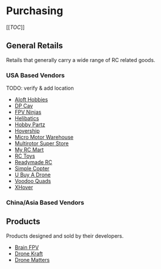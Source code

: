 # Purchasing
[[_TOC_]]

## General Retails

Retails that generally carry a wide range of RC related goods.

### USA Based Vendors

TODO: verify & add location

* [Aloft Hobbies](http://www.alofthobbies.com/)
* [DP Cav](https://www.dpcav.com/xcart/home.php)
* [FPV Ninjas](http://www.fpvninjas.com/)
* [Helibatics](http://www.helibatics.com/)
* [Hobby Partz](http://www.hobbypartz.com/)
* [Hovership](http://shop.hovership.com/)
* [Micro Motor Warehouse](http://micro-motor-warehouse.com/)
* [Multirotor Super Store](http://www.multirotorsuperstore.com/)
* [My RC Mart](http://www.myrcmart.com/index.php)
* [RC Toys](http://www.rctoys.com/)
* [Readymade RC](http://www.readymaderc.com/store)
* [Simple Copter](http://www.simplecopter.com/)
* [U Buy A Drone](http://ubuyadrone.com/)
* [Voodoo Quads](http://www.voodooquads.com/)
* [XHover](http://xhover.com/)

### China/Asia Based Vendors

## Products

Products designed and sold by their developers.

* [Brain FPV](https://www.brainfpv.com/)
* [Drone Kraft](http://www.dronekraft.io/)
* [Drone Matters](http://www.dronematters.com/)
